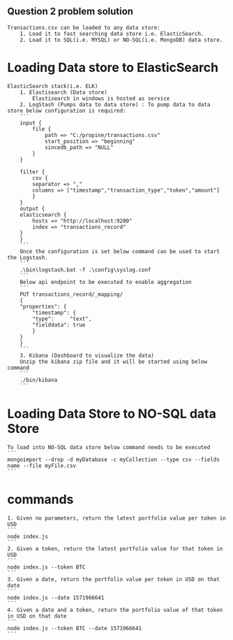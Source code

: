 ## Question 2 problem solution
    Transactions.csv can be loaded to any data store:
        1. Load it to fast searching data store i.e. ElasticSearch.
        2. Load it to SQL(i.e. MYSQL) or NO-SQL(i.e. MongoDB) data store.
# Loading Data store to ElasticSearch
    ElasticSearch stack(i.e. ELK)
        1. Elastisearch (Data store)
            Elastisearch in windows is hosted as service
        2. LogStash (Pumps data to data store) : To pump data to data store below configuration is required:
        ```
        input {
            file {
                path => "C:/propine/transactions.csv"
                start_position => "beginning"
                sincedb_path => "NULL"
            }
        }

        filter {
            csv {
            separator => ","
            columns => ["timestamp","transaction_type","token","amount"]
            }
        }
        output {
        elasticsearch {
            hosts => "http://localhost:9200"
            index => "transactions_record"
        }
        }
        ```
        Once the configuration is set below command can be used to start the Logstash.
        ```
        .\bin\logstash.bat -f .\config\syslog.conf
        ```
        Below api endpoint to be executed to enable aggregation
        ```
        PUT transactions_record/_mapping/
        {
        "properties": {
            "timestamp": { 
            "type":     "text",
            "fielddata": true
            }
        }
        }
        ```
        3. Kibana (Dashboard to visualize the data)
        Unzip the kibana zip file and it will be started using below command
        ```
        ./bin/kibana
        ```

# Loading Data Store to NO-SQL data Store
    To load into NO-SQL data store below command needs to be executed
    ```
    mongoimport --drop -d myDatabase -c myCollection --type csv --fields name --file myFile.csv
    ```
# commands
    1. Given no parameters, return the latest portfolio value per token in USD
    ```
    node index.js
    ```
    2. Given a token, return the latest portfolio value for that token in USD
    ```
    node index.js --token BTC
    ```
    3. Given a date, return the portfolio value per token in USD on that date
    ```
    node index.js --date 1571966641
    ```
    4. Given a date and a token, return the portfolio value of that token in USD on that date
    ```
    node index.js --token BTC --date 1571966641
    ```
